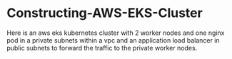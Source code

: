 # Constructing-AWS-EKS-Cluster
Here is an aws eks kubernetes cluster with 2 worker nodes and one nginx pod in a private subnets within a vpc and an application load balancer in public subnets to forward the traffic to the private worker nodes.
